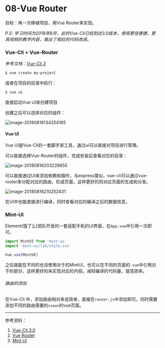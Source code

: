# 08-Vue Router

目标：再一次移植项目，用Vue Router来实现。

*P.S: 学习时间为2018年8月，此时Vue-Cli已经到达3.0版本，使用更佳便捷，更具视频的教学内容，做出了相应的代码改进。*

### Vue-Cli + Vue-Router

*参考文档：[Vue-Cli 3](https://cli.vuejs.org/guide/)*

```sh
$ vue create my-project
```

或者在项目的目录中执行：

```sh
$ vue ui
```

直接启动Vue UI来创建项目

创建之后可以选择对应的组件：

![image-20180816134254185](https://ws2.sinaimg.cn/large/006tNbRwgy1fubhnwxbmtj30ll0fowfy.jpg)

#### Vue UI

Vue UI是Vue-Cli的一套脚手架工具，通过ui可以直接对项目进行管理。

可以直接选择Vue-Router的组件，完成安装后查看对应的目录：

![image-20180816203226655](https://ws2.sinaimg.cn/large/006tNbRwgy1fubti1u1hvj30np0hv76b.jpg)

可以直接通过UI来添加依赖和插件，与express类似，vue-cli可以通过vue-router来分配对应的路由，形成页面，这样更好的将对应页面的生成和分发。

![image-20180816210252431](https://ws4.sinaimg.cn/large/006tNbRwgy1fubudvjk2yj30yt0w8gqw.jpg)

在UI中也能直接进行编译，同时查看对应的编译之后的数据信息。

### Mint-UI

Element(饿了么)团队开发的一套适配手机的UI界面，在`App.vue`中引用一次即可。

```js
import MintUI from 'mint-ui'
import 'mint-ui/lib/style.css'

Vue.use(MintUI)
```

之后就能在不同的也没使用对于的MintUI，也可以在不同的页面的`.vue`中引用对于的部分，这样更好的来实现对应的内容。减轻编译的代码量，提高效率。

###### 路由的添加

在Vue-Cli 中，添加路由相对来说简单，直接在`router.js`中添加即可，同时需要添加不同的路由需要的`views`的vue页面。

------

参考资料：

1. [Vue-Cli 3.0](https://cli.vuejs.org/guide/)
2. [Vue Router](https://router.vuejs.org/zh/)
3. [Mint UI](https://mint-ui.github.io/docs/#/)